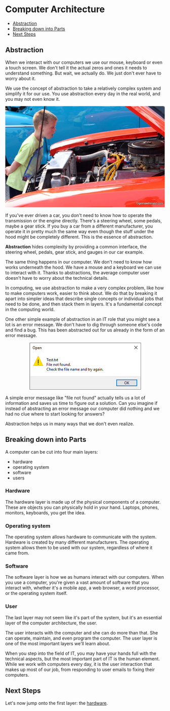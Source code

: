 
# Computer Architecture 

- [Abstraction](#abstraction)
- [Breaking down into Parts](#breaking-down-into-parts)
- [Next Steps](#next-steps)


## Abstraction 

When we interact with our computers we use our mouse, keyboard or even a touch screen. We don't tell it the actual zeros and ones it needs to understand something. But wait, we actually do. We just don't ever have to worry about it. 

We use the concept of abstraction to take a relatively complex system and simplify it for our use. You use abstraction every day in the real world, and you may not even know it. 

<p align=center>
<img src="../../Images/comparchunderthehood.png">
</p>


If you've ever driven a car, you don't need to know how to operate the transmission or the engine directly. There's a steering wheel, some pedals, maybe a gear stick. If you buy a car from a different manufacturer, you operate it in pretty much the same way even though the stuff under the hood might be completely different. This is the essence of abstraction. 

**Abstraction** hides complexity by providing a common interface, the steering wheel, pedals, gear stick, and gauges in our car example.

The same thing happens in our computer. We don't need to know how works underneath the hood. We have a mouse and a keyboard we can use to interact with it. Thanks to abstractions, the average computer user doesn't have to worry about the technical details. 


In computing, we use abstraction to make a very complex problem, like how to make computers work, easier to think about. We do that by breaking it apart into simpler ideas that describe single concepts or individual jobs that need to be done, and then stack them in layers. It's a fundamental concept in the computing world. 

One other simple example of abstraction in an IT role that you might see a lot is an error message. We don't have to dig through someone else's code and find a bug. This has been abstracted out for us already in the form of an error message. 


<p align=center>
<img src="../../Images/comparchfilenotfound.png">
</p>

A simple error message like "file not found" actually tells us a lot of information and saves us time to figure out a solution. Can you imagine if instead of abstracting an error message our computer did nothing and we had no clue where to start looking for answers? 

Abstraction helps us in many ways that we don't even realize.

## Breaking down into Parts   

A computer can be cut into four main layers:

- hardware 
- operating system 
- software 
- users 


### Hardware 

The hardware layer is made up of the physical components of a computer. These are objects you can physically hold in your hand. Laptops, phones, monitors, keyboards, you get the idea. 

### Operating system 

The operating system allows hardware to communicate with the system. Hardware is created by many different manufacturers. The operating system allows them to be used with our system, regardless of where it came from. 


### Software 

The software layer is how we as humans interact with our computers. When you use a computer, you're given a vast amount of software that you interact with, whether it's a mobile app, a web browser, a word processor, or the operating system itself. 


### User 

The last layer may not seem like it's part of the system, but it's an essential layer of the computer architecture, the user. 

The user interacts with the computer and she can do more than that. She can operate, maintain, and even program the computer. The user layer is one of the most important layers we'll learn about. 

When you step into the field of IT, you may have your hands full with the technical aspects, but the most important part of IT is the human element. While we work with computers every day, it is the user interaction that makes up most of our job, from responding to user emails to fixing their computers. 

## Next Steps 

Let's now jump onto the first layer: the [hardware](./027-Computer-Hardware.md).